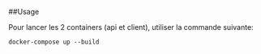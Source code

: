 ##Usage

Pour lancer les 2 containers (api et client), utiliser la commande suivante:

    docker-compose up --build